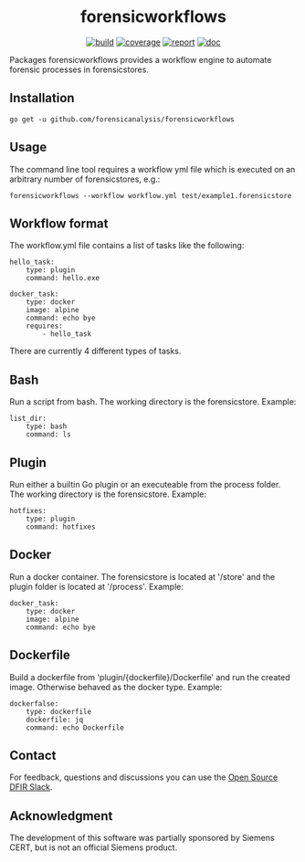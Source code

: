 <h1 align="center">forensicworkflows</h1>

<p  align="center">
 <a href="https://github.com/forensicanalysis/forensicworkflows/actions"><img src="https://github.com/forensicanalysis/forensicworkflows/workflows/CI/badge.svg" alt="build" /></a>
 <a href="https://codecov.io/gh/forensicanalysis/forensicworkflows"><img src="https://codecov.io/gh/forensicanalysis/forensicworkflows/branch/master/graph/badge.svg" alt="coverage" /></a>
 <a href="https://goreportcard.com/report/github.com/forensicanalysis/forensicworkflows"><img src="https://goreportcard.com/badge/github.com/forensicanalysis/forensicworkflows" alt="report" /></a>
 <a href="https://pkg.go.dev/github.com/forensicanalysis/forensicworkflows"><img src="https://godoc.org/github.com/forensicanalysis/forensicworkflows?status.svg" alt="doc" /></a>
</p>

Packages forensicworkflows provides a workflow engine to automate forensic processes in forensicstores.

## Installation

```shell
go get -u github.com/forensicanalysis/forensicworkflows
```

## Usage
The command line tool requires a workflow yml file which is executed on an
arbitrary number of forensicstores, e.g.:

```
forensicworkflows --workflow workflow.yml test/example1.forensicstore
```
## Workflow format
The workflow.yml file contains a list of tasks like the following:

```
hello_task:
    type: plugin
    command: hello.exe

docker_task:
    type: docker
    image: alpine
    command: echo bye
    requires:
        - hello_task
```

There are currently 4 different types of tasks.

## Bash
Run a script from bash. The working directory is the forensicstore. Example:

```
list_dir:
    type: bash
    command: ls
```
## Plugin
Run either a builtin Go plugin or an executeable from the process folder. The
working directory is the forensicstore. Example:

```
hotfixes:
    type: plugin
    command: hotfixes
```
## Docker
Run a docker container. The forensicstore is located at &#39;/store&#39; and the plugin
folder is located at &#39;/process&#39;. Example:

```
docker_task:
    type: docker
    image: alpine
    command: echo bye
```
## Dockerfile
Build a dockerfile from &#39;plugin/{dockerfile}/Dockerfile&#39; and run the created
image. Otherwise behaved as the docker type. Example:

```
dockerfalse:
    type: dockerfile
    dockerfile: jq
    command: echo Dockerfile
```



## Contact

For feedback, questions and discussions you can use the [Open Source DFIR Slack](https://github.com/open-source-dfir/slack).

## Acknowledgment

The development of this software was partially sponsored by Siemens CERT, but
is not an official Siemens product.
